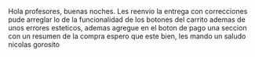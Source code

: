 Hola profesores, buenas noches.
Les reenvio la entrega con correcciones
pude arreglar lo de la funcionalidad de los botones del carrito ademas de unos errores esteticos, ademas agregue en el boton de pago una seccion con un resumen de la compra 
espero que este bien, les mando un saludo
nicolas gorosito



